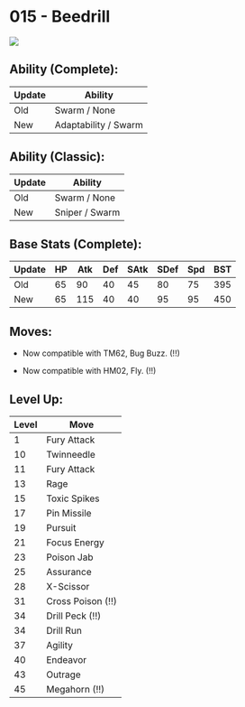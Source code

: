 # 015 - Beedrill
![][015]

## Ability (Complete):

Update | Ability
---    | ---
Old    | Swarm / None
New    | Adaptability / Swarm

## Ability (Classic):

Update | Ability
---    | ---
Old    | Swarm / None
New    | Sniper / Swarm

## Base Stats (Complete):

Update | HP | Atk | Def | SAtk | SDef | Spd | BST
---    | ---| --- | --- | ---  | ---  | --- | ---
Old    | 65 |  90 |  40 |  45  |  80  |  75  |  395
New    | 65 |  115 |  40 |  40  |  95  |  95  |  450

## Moves:

 - Now compatible with TM62, Bug Buzz. (!!)

 - Now compatible with HM02, Fly. (!!)

## Level Up:

Level | Move
---   | ---
  1   | Fury Attack
 10   | Twinneedle
 11   | Fury Attack
 13   | Rage
 15   | Toxic Spikes
 17   | Pin Missile
 19   | Pursuit
 21   | Focus Energy
 23   | Poison Jab
 25   | Assurance
 28   | X-Scissor
 31   | Cross Poison (!!)
 34   | Drill Peck (!!)
 34   | Drill Run
 37   | Agility
 40   | Endeavor
 43   | Outrage
 45   | Megahorn (!!)



[015]: /img/pokemon/015.png
